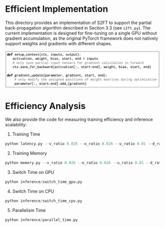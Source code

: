 # Efficient Implementation

This directory provides an implementation of S2FT to support the partial back-propagation algorithm described in Section 3.3 (see `s2ft.py`). The current implementation is designed for fine-tuning on a single GPU without gradient accumulation, as the original PyTorch framework does not natively support weights and gradients with different shapes.

<div align="center">
  <img src="../figures/s2ft_code_box.png" alt="Image 2" style="width: 700px; margin: 0 auto;">
</div>

# Efficiency Analysis

We also provide the code for measuring training efficiency and inference scalability:

1. Training Time
```python
python latency.py --v_ratio 0.026 --o_ratio 0.026 --u_ratio 0.01 --d_ratio 0.01
```

2. Training Memory
```python
python memory.py --v_ratio 0.026 --o_ratio 0.026 --u_ratio 0.01 --d_ratio 0.01
```

3. Switch Time on GPU
```python
python inference/switch_time_gpu.py
```

4. Switch Time on CPU
```python
python inference/switch_time_cpu.py
```

5. Parallelism Time
```python
python inference/parallel_time.py
```
